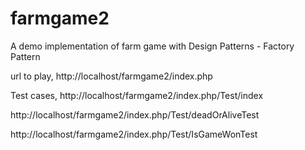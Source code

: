 # farmgame2

A demo implementation of farm game with Design Patterns - Factory Pattern

url to play, http://localhost/farmgame2/index.php

Test cases, http://localhost/farmgame2/index.php/Test/index

http://localhost/farmgame2/index.php/Test/deadOrAliveTest

http://localhost/farmgame2/index.php/Test/IsGameWonTest
